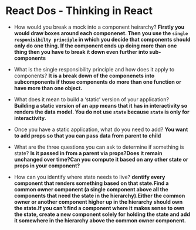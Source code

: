 # React Dos - Thinking in React

- How would you break a mock into a component heirarchy? **Firstly you would draw boxes around each componenet. Then you use the `single responisibilty principle` in which you decide that components should only do one thing.  If the component ends up doing more than one thing then you have to break it down even further into sub-components**
- What is the single responsibility principle and how does it apply to components? **It is a break down of the componenets into subcomponents if those components do more than one function or have more than one object.**
- What does it mean to build a ‘static’ version of your application?
**Building a static version of an app means that it has in interactivity so renders the data model. You do not use `state` because `state` is only for interactivity.**
- Once you have a static application, what do you need to add?
**You want to add props so that you can pass data from parent to child**
- What are the three questions you can ask to determine if something is state? 
**Is it passed in from a parent via props?Does it remain unchanged over time?Can you compute it based on any other state or props in your component?**

- How can you identify where state needs to live?
**dentify every component that renders something based on that state.Find a common owner component (a single component above all the components that need the state in the hierarchy).Either the common owner or another component higher up in the hierarchy should own the state.If you can’t find a component where it makes sense to own the state, create a new component solely for holding the state and add it somewhere in the hierarchy above the common owner component.**